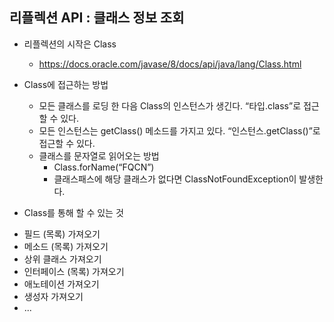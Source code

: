 ## 리플렉션 API : 클래스 정보 조회
- 리플렉션의 시작은 Class<T>
  * https://docs.oracle.com/javase/8/docs/api/java/lang/Class.html
 
- Class<T>에 접근하는 방법
  * 모든 클래스를 로딩 한 다음 Class<T>의 인스턴스가 생긴다. “타입.class”로 접근할 수 있다.
  * 모든 인스턴스는 getClass() 메소드를 가지고 있다. “인스턴스.getClass()”로 접근할 수 있다.
  * 클래스를 문자열로 읽어오는 방법
    * Class.forName(“FQCN”)
    * 클래스패스에 해당 클래스가 없다면 ClassNotFoundException이 발생한다.
 
- Class<T>를 통해 할 수 있는 것
 * 필드 (목록) 가져오기
 * 메소드 (목록) 가져오기
 * 상위 클래스 가져오기
 * 인터페이스 (목록) 가져오기
 * 애노테이션 가져오기
 * 생성자 가져오기
 * ...
 

